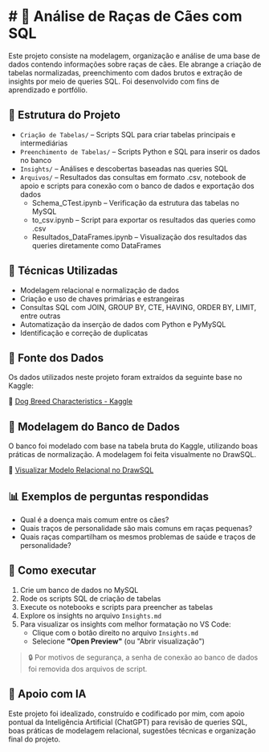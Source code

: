 # # 🐶 Análise de Raças de Cães com SQL

Este projeto consiste na modelagem, organização e análise de uma base de dados contendo informações sobre raças de cães. Ele abrange a criação de tabelas normalizadas, preenchimento com dados brutos e extração de insights por meio de queries SQL. Foi desenvolvido com fins de aprendizado e portfólio.

## 📁 Estrutura do Projeto

- `Criação de Tabelas/` – Scripts SQL para criar tabelas principais e intermediárias
- `Preenchimento de Tabelas/` – Scripts Python e SQL para inserir os dados no banco
- `Insights/` – Análises e descobertas baseadas nas queries SQL
- `Arquivos/` – Resultados das consultas em formato .csv, notebook de apoio e scripts para conexão com o banco de dados e exportação dos dados
	-	Schema_CTest.ipynb – Verificação da estrutura das tabelas no MySQL
	-	to_csv.ipynb – Script para exportar os resultados das queries como .csv
	-	Resultados_DataFrames.ipynb – Visualização dos resultados das queries diretamente como DataFrames

## 🧠 Técnicas Utilizadas

- Modelagem relacional e normalização de dados
- Criação e uso de chaves primárias e estrangeiras
- Consultas SQL com JOIN, GROUP BY, CTE, HAVING, ORDER BY, LIMIT, entre outras
- Automatização da inserção de dados com Python e PyMySQL
- Identificação e correção de duplicatas


## 💾 Fonte dos Dados

Os dados utilizados neste projeto foram extraídos da seguinte base no Kaggle:

🔗 [Dog Breed Characteristics - Kaggle](https://www.kaggle.com/datasets/marshuu/dog-breeds)


## 🧩 Modelagem do Banco de Dados

O banco foi modelado com base na tabela bruta do Kaggle, utilizando boas práticas de normalização. A modelagem foi feita visualmente no DrawSQL.

🔗 [Visualizar Modelo Relacional no DrawSQL](https://drawsql.app/teams/alone-team-2/diagrams/projeto-racas-caes)



## 📊 Exemplos de perguntas respondidas

- Qual é a doença mais comum entre os cães?
- Quais traços de personalidade são mais comuns em raças pequenas?
- Quais raças compartilham os mesmos problemas de saúde e traços de personalidade?

## 🚀 Como executar

1. Crie um banco de dados no MySQL
2. Rode os scripts SQL de criação de tabelas
3. Execute os notebooks e scripts para preencher as tabelas
4. Explore os insights no arquivo `Insights.md`
5. Para visualizar os insights com melhor formatação no VS Code:
    - Clique com o botão direito no arquivo `Insights.md`
    - Selecione **"Open Preview"** (ou "Abrir visualização")
 > 🔒 Por motivos de segurança, a senha de conexão ao banco de dados foi removida dos arquivos de script.

## 🤖 Apoio com IA

Este projeto foi idealizado, construído e codificado por mim, com apoio pontual da Inteligência Artificial (ChatGPT) para revisão de queries SQL, boas práticas de modelagem relacional, sugestões técnicas e organização final do projeto.

